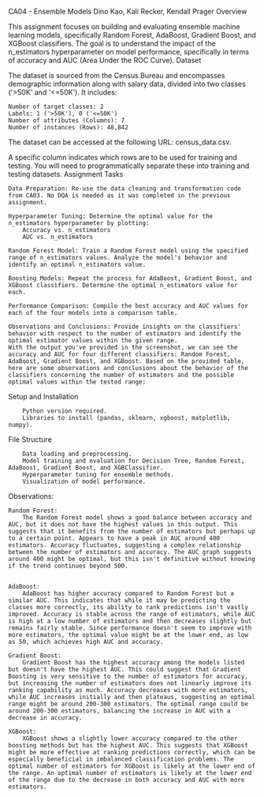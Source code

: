 CA04 - Ensemble Models
Dino Kao, Kali Recker, Kendall Prager
Overview

This assignment focuses on building and evaluating ensemble machine learning models, specifically Random Forest, AdaBoost, Gradient Boost, and XGBoost classifiers. The goal is to understand the impact of the n_estimators hyperparameter on model performance, specifically in terms of accuracy and AUC (Area Under the ROC Curve).
Dataset

The dataset is sourced from the Census Bureau and encompasses demographic information along with salary data, divided into two classes ('>50K' and '<=50K'). It includes:

    Number of target classes: 2
    Labels: 1 ('>50K'), 0 ('<=50K')
    Number of attributes (Columns): 7
    Number of instances (Rows): 48,842

The dataset can be accessed at the following URL: census_data.csv.

A specific column indicates which rows are to be used for training and testing. You will need to programmatically separate these into training and testing datasets.
Assignment Tasks

    Data Preparation: Re-use the data cleaning and transformation code from CA03. No DQA is needed as it was completed in the previous assignment.

    Hyperparameter Tuning: Determine the optimal value for the n_estimators hyperparameter by plotting:
        Accuracy vs. n_estimators
        AUC vs. n_estimators

    Random Forest Model: Train a Random Forest model using the specified range of n_estimators values. Analyze the model's behavior and identify an optimal n_estimators value.

    Boosting Models: Repeat the process for AdaBoost, Gradient Boost, and XGBoost classifiers. Determine the optimal n_estimators value for each.

    Performance Comparison: Compile the best accuracy and AUC values for each of the four models into a comparison table.

    Observations and Conclusions: Provide insights on the classifiers' behavior with respect to the number of estimators and identify the optimal estimator values within the given range.
    With the output you've provided in the screenshot, we can see the accuracy and AUC for four different classifiers: Random Forest, AdaBoost, Gradient Boost, and XGBoost. Based on the provided table, here are some observations and conclusions about the behavior of the classifiers concerning the number of estimators and the possible optimal values within the tested range:

Setup and Installation

        Python version required.
        Libraries to install (pandas, sklearn, xgboost, matplotlib, numpy).
File Structure

        Data loading and preprocessing.
        Model training and evaluation for Decision Tree, Random Forest, AdaBoost, Gradient Boost, and XGBClassifier.
        Hyperparameter tuning for ensemble methods.
        Visualization of model performance.

Observations:

    Random Forest:
        The Random Forest model shows a good balance between accuracy and AUC, but it does not have the highest values in this output. This suggests that it benefits from the number of estimators but perhaps up to a certain point. Appears to have a peak in AUC around 400 estimators. Accuracy fluctuates, suggesting a complex relationship between the number of estimators and accuracy. The AUC graph suggests around 400 might be optimal, but this isn't definitive without knowing if the trend continues beyond 500.


    AdaBoost:
        AdaBoost has higher accuracy compared to Random Forest but a similar AUC. This indicates that while it may be predicting the classes more correctly, its ability to rank predictions isn't vastly improved. Accuracy is stable across the range of estimators, while AUC is high at a low number of estimators and then decreases slightly but remains fairly stable. Since performance doesn't seem to improve with more estimators, the optimal value might be at the lower end, as low as 50, which achieves high AUC and accuracy.

    Gradient Boost:
        Gradient Boost has the highest accuracy among the models listed but doesn't have the highest AUC. This could suggest that Gradient Boosting is very sensitive to the number of estimators for accuracy, but increasing the number of estimators does not linearly improve its ranking capability as much. Accuracy decreases with more estimators, while AUC increases initially and then plateaus, suggesting an optimal range might be around 200-300 estimators. The optimal range could be around 200-300 estimators, balancing the increase in AUC with a decrease in accuracy.

    XGBoost:
        XGBoost shows a slightly lower accuracy compared to the other boosting methods but has the highest AUC. This suggests that XGBoost might be more effective at ranking predictions correctly, which can be especially beneficial in imbalanced classification problems. The optimal number of estimators for XGBoost is likely at the lower end of the range. An optimal number of estimators is likely at the lower end of the range due to the decrease in both accuracy and AUC with more estimators.
